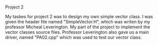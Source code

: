 Project 2

My taskes for project 2 was to design my own simple vector class. I was given the header file named "SimpleVector.H", which was writen by my professor Micheal Leverington. My part of the project to implement the vector classes source files. Professor Leverington also gave us a main driver, named "PA02.cpp" which was used to test our vector class.
